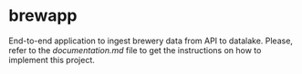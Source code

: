 # brewapp
End-to-end application to ingest brewery data from API to datalake.
Please, refer to the *documentation.md* file to get the instructions on how to implement this project.
